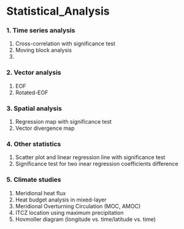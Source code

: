 # Statistical_Analysis

### 1. Time series analysis
1) Cross-correlation with significance test
2) Moving block analysis
3) 

### 2. Vector analysis
1) EOF
2) Rotated-EOF 

### 3. Spatial analysis
1) Regression map with significance test
2) Vector divergence map

### 4. Other statistics
1) Scatter plot and linear regression line with significance test
2) Significance test for two inear regression coefficients difference

### 5. Climate studies
1) Meridional heat flux
2) Heat budget analysis in mixed-layer
3) Meridional Overturning Circulation (MOC, AMOC)
4) ITCZ location using maximum precipitation
5) Hovmoller diagram (longitude vs. time/latitude vs. time)
